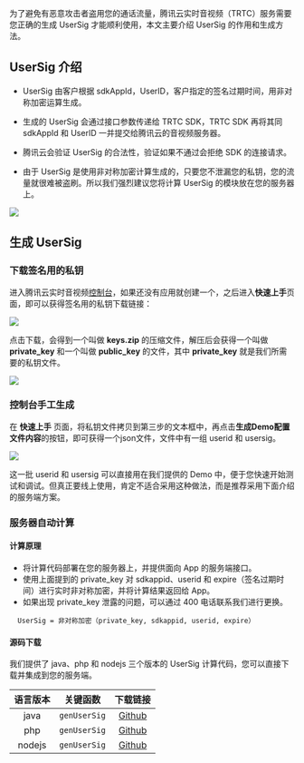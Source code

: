 为了避免有恶意攻击者盗用您的通话流量，腾讯云实时音视频（TRTC）服务需要您正确的生成 UserSig 才能顺利使用，本文主要介绍 UserSig 的作用和生成方法。

<h2 id="UserSig"> UserSig 介绍 </h2>

- UserSig 由客户根据 sdkAppId，UserID，客户指定的签名过期时间，用非对称加密运算生成。

- 生成的 UserSig 会通过接口参数传递给 TRTC SDK，TRTC SDK 再将其同 sdkAppId 和 UserID 一并提交给腾讯云的音视频服务器。

- 腾讯云会验证 UserSig 的合法性，验证如果不通过会拒绝 SDK 的连接请求。

- 由于 UserSig 是使用非对称加密计算生成的，只要您不泄漏您的私钥，您的流量就很难被盗刷。所以我们强烈建议您将计算 UserSig 的模块放在您的服务器上。

![](https://main.qcloudimg.com/raw/1efb31287f84a68980f5fcc7df289cec.png)


<h2 id="Generate"> 生成 UserSig </h2>

<h3 id="PrivateKey"> 下载签名用的私钥 </h3>

进入腾讯云实时音视频[控制台](https://console.cloud.tencent.com/rav)，如果还没有应用就创建一个，之后进入**快速上手**页面，即可以获得签名用的私钥下载链接：

![](https://main.qcloudimg.com/raw/8d4b35085f3e774d70f403f92d273d4b.png)

点击下载，会得到一个叫做 **keys.zip** 的压缩文件，解压后会获得一个叫做 **private_key** 和一个叫做 **public_key** 的文件，其中 **private_key** 就是我们所需要的私钥文件。

![](https://main.qcloudimg.com/raw/95875a7baca63c21103bc6cd6dac0279.png)

<h3 id="GetForDebug"> 控制台手工生成 </h3>

在 **快速上手** 页面，将私钥文件拷贝到第三步的文本框中，再点击**生成Demo配置文件内容**的按钮，即可获得一个json文件，文件中有一组 userid 和 usersig。

![](https://main.qcloudimg.com/raw/5de8161bb72b2e19ebdb24ef6056751c.png)

这一批 userid 和 usersig 可以直接用在我们提供的 Demo 中，便于您快速开始测试和调试。但真正要线上使用，肯定不适合采用这种做法，而是推荐采用下面介绍的服务端方案。

<h3 id="GetFromServer"> 服务器自动计算</h3>

#### 计算原理

- 将计算代码部署在您的服务器上，并提供面向 App 的服务端接口。
- 使用上面提到的 private_key 对 sdkappid、userid 和 expire（签名过期时间）进行实时非对称加密，并将计算结果返回给 App。
- 如果出现 private_key 泄露的问题，可以通过 400 电话联系我们进行更换。

```
  UserSig = 非对称加密（private_key, sdkappid, userid, expire）
```

#### 源码下载

我们提供了 java、php 和 nodejs 三个版本的 UserSig 计算代码，您可以直接下载并集成到您的服务端。

| 语言版本 | 关键函数 | 下载链接 |
|:---------:|:---------:|:---------:|
| java | `genUserSig` | [Github](https://github.com/TencentVideoCloudMLVBDev/usersig_server_source/tree/master/java)|
| php | `genUserSig` | [Github](https://github.com/TencentVideoCloudMLVBDev/usersig_server_source/tree/master/php)|
| nodejs | `genUserSig` | [Github](https://github.com/TencentVideoCloudMLVBDev/usersig_server_source/tree/master/nodejs)|







